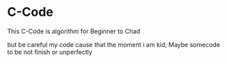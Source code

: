 # C-Code
This C-Code is algorithm for Beginner to Chad

but be careful my code cause that the moment i am kid, Maybe somecode to be not finish or unperfectly
